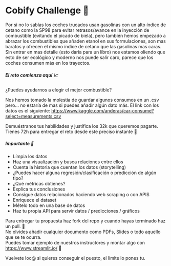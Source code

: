 # Cobify Challenge 🚕

Por si no lo sabías los coches trucados usan gasolinas con un alto índice de cetano como la SP98 para evitar retrasos/avance en la inyección de combustible (evitando el picado de biela), pero también hemos empezado a abrazar los combustibles que añaden etanol en sus formulaciones, son mas baratos y ofrecen el mismo índice de cetano que las gasolinas mas caras. Sin entrar en mas detalle (esto daría para un libro) nos estamos oliendo que esto de ser ecológico y moderno nos puede salir caro, parece que los coches consumen más en los trayectos.

##### El reto comienza aquí 📈

¿Puedes ayudarnos a elegir el mejor combustible?  

Nos hemos tomado la molestia de guardar algunos consumos en un .csv pero... no estaría de mas si puedes añadir algún dato más. El link con los datos es el siguiente: https://www.kaggle.com/anderas/car-consume?select=measurements.csv

Demuéstranos tus habilidades y justifica los 32k que queremos pagarte. Tienes 72h para entregar el reto desde este preciso instante 💸

##### Importante 🚧

- Límpia los datos
- Haz una visualización y busca relaciones entre ellos
- Cuenta la historia que cuentan los datos (storytelling)
- ¿Puedes hacer alguna regresión/clasificación o predicción de algún tipo?
- ¿Qué métricas obtienes?
- Explica tus conclusiones
- Consigue datos relacionados haciendo web scraping o con APIS
- Enriquece el dataset
- Mételo todo en una base de datos
- Haz tu propia API para servir datos / predicciones / gráficos

Para entregar tu propuesta haz fork del repo y cuando hayas terminado haz un pull. 🤯  
No olvides añadir cualquier documento como PDFs, Slides o todo aquello que se te ocurra.   
Puedes tomar ejemplo de nuestros instructores y montar algo con https://www.streamlit.io/ 🚀  

Vuelvete loc@ si quieres conseguir el puesto, el límite lo pones tu.




